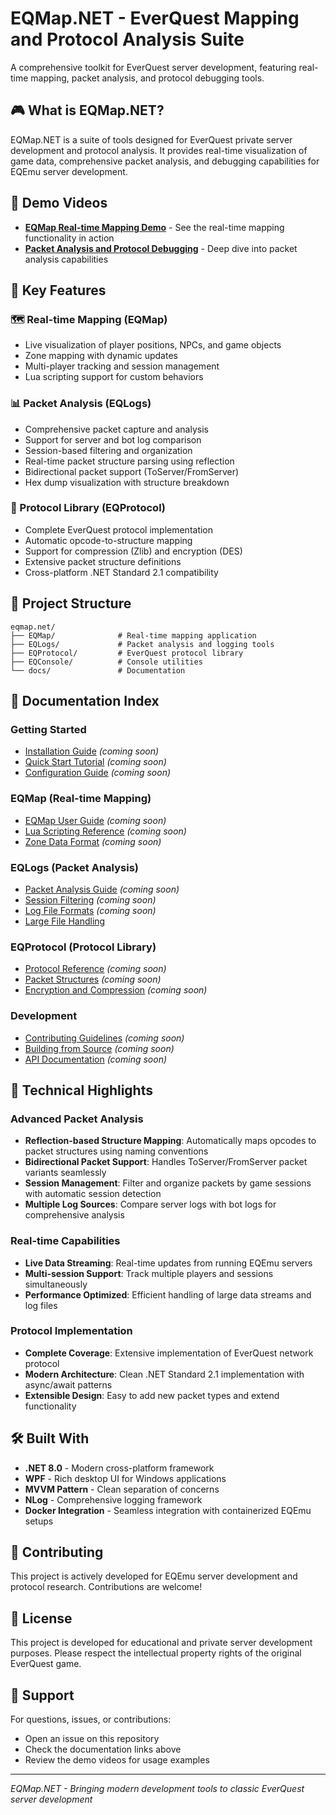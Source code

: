 # EQMap.NET - EverQuest Mapping and Protocol Analysis Suite

A comprehensive toolkit for EverQuest server development, featuring real-time mapping, packet analysis, and protocol debugging tools.

## 🎮 What is EQMap.NET?

EQMap.NET is a suite of tools designed for EverQuest private server development and protocol analysis. It provides real-time visualization of game data, comprehensive packet analysis, and debugging capabilities for EQEmu server development.

## 🎥 Demo Videos

- **[EQMap Real-time Mapping Demo](https://www.youtube.com/watch?v=eosSt0Vvpjk)** - See the real-time mapping functionality in action
- **[Packet Analysis and Protocol Debugging](https://www.youtube.com/watch?v=-uP2zkLXSPw)** - Deep dive into packet analysis capabilities

## 🚀 Key Features

### 🗺️ Real-time Mapping (EQMap)
- Live visualization of player positions, NPCs, and game objects
- Zone mapping with dynamic updates
- Multi-player tracking and session management
- Lua scripting support for custom behaviors

### 📊 Packet Analysis (EQLogs)
- Comprehensive packet capture and analysis
- Support for server and bot log comparison
- Session-based filtering and organization
- Real-time packet structure parsing using reflection
- Bidirectional packet support (ToServer/FromServer)
- Hex dump visualization with structure breakdown

### 🔧 Protocol Library (EQProtocol)
- Complete EverQuest protocol implementation
- Automatic opcode-to-structure mapping
- Support for compression (Zlib) and encryption (DES)
- Extensive packet structure definitions
- Cross-platform .NET Standard 2.1 compatibility

## 📁 Project Structure

```
eqmap.net/
├── EQMap/              # Real-time mapping application
├── EQLogs/             # Packet analysis and logging tools
├── EQProtocol/         # EverQuest protocol library
├── EQConsole/          # Console utilities
└── docs/               # Documentation
```

## 📖 Documentation Index

### Getting Started
- [Installation Guide](docs/INSTALLATION.md) *(coming soon)*
- [Quick Start Tutorial](docs/QUICKSTART.md) *(coming soon)*
- [Configuration Guide](docs/CONFIGURATION.md) *(coming soon)*

### EQMap (Real-time Mapping)
- [EQMap User Guide](docs/eqmap/USER_GUIDE.md) *(coming soon)*
- [Lua Scripting Reference](docs/eqmap/LUA_SCRIPTING.md) *(coming soon)*
- [Zone Data Format](docs/eqmap/ZONE_FORMAT.md) *(coming soon)*

### EQLogs (Packet Analysis)
- [Packet Analysis Guide](docs/eqlogs/PACKET_ANALYSIS.md) *(coming soon)*
- [Session Filtering](docs/eqlogs/SESSION_FILTERING.md) *(coming soon)*
- [Log File Formats](docs/eqlogs/LOG_FORMATS.md) *(coming soon)*
- [Large File Handling](LARGE_LOG_FILE_SOLUTION.md)

### EQProtocol (Protocol Library)
- [Protocol Reference](docs/eqprotocol/PROTOCOL_REFERENCE.md) *(coming soon)*
- [Packet Structures](docs/eqprotocol/PACKET_STRUCTURES.md) *(coming soon)*
- [Encryption and Compression](docs/eqprotocol/ENCRYPTION.md) *(coming soon)*

### Development
- [Contributing Guidelines](docs/CONTRIBUTING.md) *(coming soon)*
- [Building from Source](docs/BUILD_GUIDE.md) *(coming soon)*
- [API Documentation](docs/API_REFERENCE.md) *(coming soon)*

## 🔧 Technical Highlights

### Advanced Packet Analysis
- **Reflection-based Structure Mapping**: Automatically maps opcodes to packet structures using naming conventions
- **Bidirectional Packet Support**: Handles ToServer/FromServer packet variants seamlessly
- **Session Management**: Filter and organize packets by game sessions with automatic session detection
- **Multiple Log Sources**: Compare server logs with bot logs for comprehensive analysis

### Real-time Capabilities
- **Live Data Streaming**: Real-time updates from running EQEmu servers
- **Multi-session Support**: Track multiple players and sessions simultaneously
- **Performance Optimized**: Efficient handling of large data streams and log files

### Protocol Implementation
- **Complete Coverage**: Extensive implementation of EverQuest network protocol
- **Modern Architecture**: Clean .NET Standard 2.1 implementation with async/await patterns
- **Extensible Design**: Easy to add new packet types and extend functionality

## 🛠️ Built With

- **.NET 8.0** - Modern cross-platform framework
- **WPF** - Rich desktop UI for Windows applications
- **MVVM Pattern** - Clean separation of concerns
- **NLog** - Comprehensive logging framework
- **Docker Integration** - Seamless integration with containerized EQEmu setups

## 🤝 Contributing

This project is actively developed for EQEmu server development and protocol research. Contributions are welcome!

## 📄 License

This project is developed for educational and private server development purposes. Please respect the intellectual property rights of the original EverQuest game.

## 🙋 Support

For questions, issues, or contributions:
- Open an issue on this repository
- Check the documentation links above
- Review the demo videos for usage examples

---

*EQMap.NET - Bringing modern development tools to classic EverQuest server development*